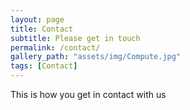 ```yaml
---
layout: page
title: Contact
subtitle: Please get in touch
permalink: /contact/
gallery_path: "assets/img/Compute.jpg"
tags: [Contact]
---
```


This is how you get in contact with us
